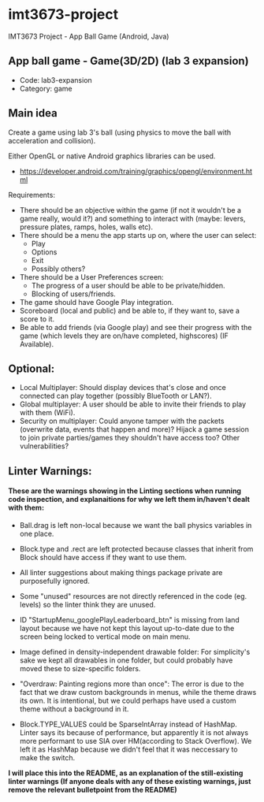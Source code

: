 # imt3673-project
IMT3673 Project - App Ball Game (Android, Java)

## App ball game - Game(3D/2D) (lab 3 expansion)
* Code: lab3-expansion
* Category: game

## Main idea

Create a game using lab 3's ball (using physics to move the ball with acceleration and collision).

Either OpenGL or native Android graphics libraries can be used.

* https://developer.android.com/training/graphics/opengl/environment.html

Requirements:
* There should be an objective within the game (if not it wouldn't be a game really, would it?) and something to interact with (maybe: levers, pressure plates, ramps, holes, walls etc).
* There should be a menu the app starts up on, where the user can select:
  * Play
  * Options
  * Exit
  * Possibly others?
* There should be a User Preferences screen:
  * The progress of a user should be able to be private/hidden.
  * Blocking of users/friends.
* The game should have Google Play integration.
* Scoreboard (local and public) and be able to, if they want to, save a score to it.
* Be able to add friends (via Google play) and see their progress with the game (which levels they are on/have completed, highscores) (IF Available).

## Optional:
* Local Multiplayer: Should display devices that's close and once connected can play together (possibly BlueTooth or LAN?).
* Global multiplayer: A user should be able to invite their friends to play with them (WiFi).
* Security on multiplayer: Could anyone tamper with the packets (overwrite data, events that happen and more)? Hijack a game session to join private parties/games they shouldn't have access too? Other vulnerabilities?




## Linter Warnings:

#### These are the warnings showing in the Linting sections when running code inspection, and explanaitions for why we left them in/haven't dealt with them:

* Ball.drag is left non-local because we want the ball physics variables in one place.

* Block.type and .rect are left protected because classes that inherit from Block should have access if they want to use them.

* All linter suggestions about making things package private are purposefully ignored.

* Some "unused" resources are not directly referenced in the code (eg. levels) so the linter think they are unused.

* ID "StartupMenu_googlePlayLeaderboard_btn" is missing from land layout because we have not kept this layout up-to-date due to the screen being locked to vertical mode on main menu.

* Image defined in density-independent drawable folder: For simplicity's sake we kept all drawables in one folder, but could probably have moved these to size-specific folders.

* "Overdraw: Painting regions more than once": The error is due to the fact that we draw custom backgrounds in menus, while the theme draws its own. It is intentional, but we could perhaps have used a custom theme without a background in it. 

* Block.TYPE_VALUES could be SparseIntArray instead of HashMap. Linter says its because of performance, but apparently it is not always more performant to use SIA over HM(according to Stack Overflow). We left it as HashMap because we didn't feel that it was neccessary to make the switch.


**I will place this into the README, as an explanation of the still-existing linter warnings (If anyone deals with any of these existing warnings, just remove the relevant bulletpoint from the README)**
